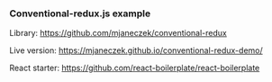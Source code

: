### Conventional-redux.js example

Library: https://github.com/mjaneczek/conventional-redux

Live version: https://mjaneczek.github.io/conventional-redux-demo/

React starter: https://github.com/react-boilerplate/react-boilerplate
